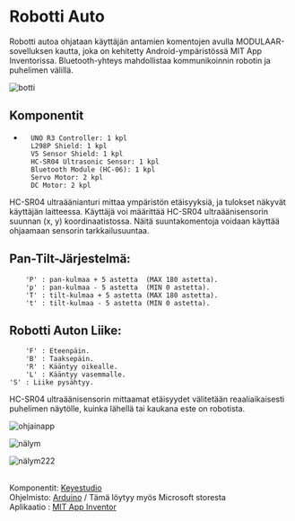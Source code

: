 # Robotti Auto
Robotti autoa ohjataan käyttäjän antamien komentojen avulla MODULAAR-sovelluksen kautta, joka on kehitetty Android-ympäristössä MIT App Inventorissa. Bluetooth-yhteys mahdollistaa kommunikoinnin robotin ja puhelimen välillä. 

![botti](https://github.com/damakes/mini-auto/assets/155246347/b6081ab0-3842-4863-ae00-a87a89d628dd)

## Komponentit
-
        UNO R3 Controller: 1 kpl
        L298P Shield: 1 kpl
        V5 Sensor Shield: 1 kpl
        HC-SR04 Ultrasonic Sensor: 1 kpl
        Bluetooth Module (HC-06): 1 kpl
        Servo Motor: 2 kpl
        DC Motor: 2 kpl

HC-SR04 ultraäänianturi mittaa ympäristön etäisyyksiä, ja tulokset näkyvät käyttäjän laitteessa.
Käyttäjä voi määrittää HC-SR04 ultraäänisensorin suunnan (x, y) koordinaatistossa. Näitä suuntakomentoja voidaan käyttää ohjaamaan sensorin tarkkailusuuntaa.

Pan-Tilt-Järjestelmä:
-
        'P' : pan-kulmaa + 5 astetta  (MAX 180 astetta).
        'p' : pan-kulmaa - 5 astetta  (MIN 0 astetta).
        'T' : tilt-kulmaa + 5 astetta (MAX 180 astetta).
        't' : tilt-kulmaa - 5 astetta (MIN 0 astetta).


Robotti Auton Liike:
-
        'F' : Eteenpäin.
        'B' : Taaksepäin.
        'R' : Kääntyy oikealle.
        'L' : Kääntyy vasemmalle.
	'S' : Liike pysähtyy.


HC-SR04 ultraäänisensorin mittaamat etäisyydet välitetään reaaliaikaisesti puhelimen näytölle, kuinka lähellä tai kaukana este on robotista.


![ohjainapp](https://github.com/damakes/mini-auto/assets/155246347/6e5affbb-17b3-466c-b5bc-5f6a45ccc198)

![nälym](https://github.com/damakes/mini-auto/assets/155246347/fa6f8a26-cadf-40a6-88a9-c1b4a91540a9)

![nälym222](https://github.com/damakes/mini-auto/assets/155246347/2ffd9399-2c18-492c-8c5e-87fd176e2fb8)







<br>Komponentit: [Keyestudio](https://wiki.keyestudio.com/Main_Page) 
<br>Ohjelmisto: [Arduino](https://wiki-content.arduino.cc/en/software) / Tämä löytyy myös Microsoft storesta
<br>Aplikaatio : [MIT App Inventor](https://appinventor.mit.edu/) 
